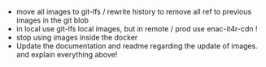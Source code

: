 - move all images to git-lfs / rewrite history to remove all ref to previous images in the git blob
- in local use git-lfs local images, but in remote / prod use enac-it4r-cdn !
- stop using images inside the docker
- Update the documentation and readme regarding the update of images. and explain everything above!